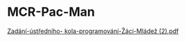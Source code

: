 # MCR-Pac-Man
[Zadání-ústředního- kola-programování-Žáci-Mládež (2).pdf](https://github.com/Empatixx/MCR-Pac-Man/files/9061629/Zadani-ustredniho-.kola-programovani-Zaci-Mladez.2.pdf)
